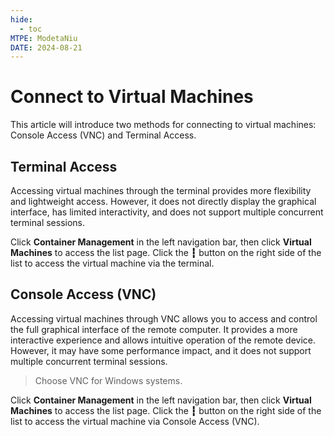 ```yaml
---
hide:
  - toc
MTPE: ModetaNiu
DATE: 2024-08-21
---
```


# Connect to Virtual Machines

This article will introduce two methods for connecting to virtual machines: Console Access (VNC) and Terminal Access.

## Terminal Access

Accessing virtual machines through the terminal provides more flexibility and lightweight access. However, 
it does not directly display the graphical interface, has limited interactivity, and does not support 
multiple concurrent terminal sessions.

Click __Container Management__ in the left navigation bar, then click __Virtual Machines__ to access the list page. 
Click the __┇__ button on the right side of the list to access the virtual machine via the terminal.

## Console Access (VNC)

Accessing virtual machines through VNC allows you to access and control the full graphical interface of the 
remote computer. It provides a more interactive experience and allows intuitive operation of the remote device. 
However, it may have some performance impact, and it does not support multiple concurrent terminal sessions.

> Choose VNC for Windows systems.

Click __Container Management__ in the left navigation bar, then click __Virtual Machines__ to access the list page. 
Click the __┇__ button on the right side of the list to access the virtual machine via Console Access (VNC).
